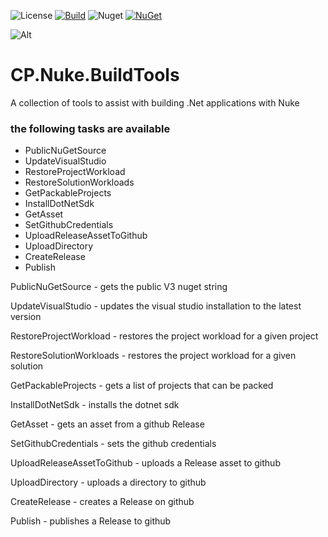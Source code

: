 ![License](https://img.shields.io/github/license/ChrisPulman/CP.Nuke.BuildTools.svg) [![Build](https://github.com/ChrisPulman/CP.Nuke.BuildTools/actions/workflows/BuildOnly.yml/badge.svg)](https://github.com/ChrisPulman/CP.Nuke.BuildTools/actions/workflows/BuildOnly.yml) ![Nuget](https://img.shields.io/nuget/dt/CP.Nuke.BuildTools?color=pink&style=plastic) [![NuGet](https://img.shields.io/nuget/v/CP.Nuke.BuildTools.svg?style=plastic)](https://www.nuget.org/packages/CP.Nuke.BuildTools)

![Alt](https://repobeats.axiom.co/api/embed/eee7bd264c6d9519dff01174ca8a6642ad0fa6a9.svg "Repobeats analytics image")

# CP.Nuke.BuildTools
A collection of tools to assist with building .Net applications with Nuke

### the following tasks are available

* PublicNuGetSource
* UpdateVisualStudio
* RestoreProjectWorkload
* RestoreSolutionWorkloads
* GetPackableProjects
* InstallDotNetSdk
* GetAsset
* SetGithubCredentials
* UploadReleaseAssetToGithub
* UploadDirectory
* CreateRelease
* Publish

PublicNuGetSource - gets the public V3 nuget string

UpdateVisualStudio - updates the visual studio installation to the latest version

RestoreProjectWorkload - restores the project workload for a given project

RestoreSolutionWorkloads - restores the project workload for a given solution

GetPackableProjects - gets a list of projects that can be packed

InstallDotNetSdk - installs the dotnet sdk

GetAsset - gets an asset from a github Release

SetGithubCredentials - sets the github credentials

UploadReleaseAssetToGithub - uploads a Release asset to github

UploadDirectory - uploads a directory to github

CreateRelease - creates a Release on github

Publish - publishes a Release to github
